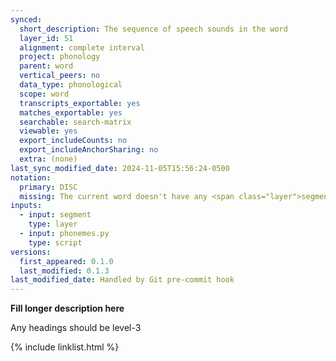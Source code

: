 ```yaml
---
synced:
  short_description: The sequence of speech sounds in the word
  layer_id: 51
  alignment: complete interval
  project: phonology
  parent: word
  vertical_peers: no
  data_type: phonological
  scope: word
  transcripts_exportable: yes
  matches_exportable: yes
  searchable: search-matrix
  viewable: yes
  export_includeCounts: no
  export_includeAnchorSharing: no
  extra: (none)
last_sync_modified_date: 2024-11-05T15:56:24-0500
notation:
  primary: DISC
  missing: The current word doesn't have any <span class="layer">segment</span> annotations
inputs:
  - input: segment
    type: layer
  - input: phonemes.py
    type: script
versions:
  first_appeared: 0.1.0
  last_modified: 0.1.3
last_modified_date: Handled by Git pre-commit hook
---
```


**Fill longer description here**

Any headings should be level-3


{% include linklist.html %}
